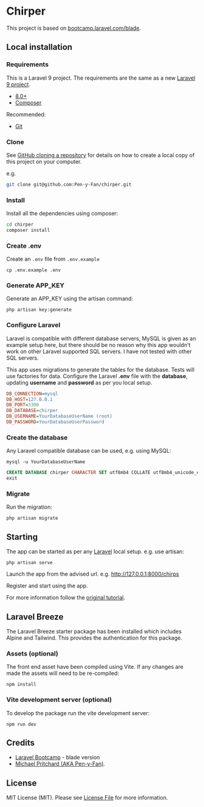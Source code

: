 # Chirper

This project is based on [bootcamp.laravel.com/blade](https://bootcamp.laravel.com/blade/installation).

## Local installation

### Requirements

This is a Laravel 9 project. The requirements are the same as a
new [Laravel 9 project](https://laravel.com/docs/9.x/installation).

- [8.0+](https://www.php.net/downloads.php)
- [Composer](https://getcomposer.org)

Recommended:

- [Git](https://git-scm.com/downloads)

### Clone

See [GitHub cloning a repository](https://help.github.com/en/articles/cloning-a-repository) for details on how to create a
local copy of this project on your computer.

e.g.

```sh
git clone git@github.com:Pen-y-Fan/chirper.git
```

### Install

Install all the dependencies using composer:

```sh
cd chirper
composer install
```

### Create .env

Create an `.env` file from `.env.example`

```shell script
cp .env.example .env
```

### Generate APP_KEY

Generate an APP_KEY using the artisan command:

```shell script
php artisan key:generate
```

### Configure Laravel

Laravel is compatible with different database servers, MySQL is given as an example setup here, but there should be no
reason why this app wouldn't work on other Laravel supported SQL servers. I have not tested with other SQL servers.

This app uses migrations to generate the tables for the database. Tests will use factories for data. Configure the
Laravel **.env** file with the **database**, updating **username** and **password** as per you local setup.

```ini
DB_CONNECTION=mysql
DB_HOST=127.0.0.1
DB_PORT=3306
DB_DATABASE=chirper
DB_USERNAME=YourDatabaseUserName (root)
DB_PASSWORD=YourDatabaseUserPassword
```

### Create the database

Any Laravel compatible database can be used, e.g. using MySQL:

```shell
mysql -u YourDatabaseUserName
```

```sql
CREATE DATABASE chirper CHARACTER SET utf8mb4 COLLATE utf8mb4_unicode_ci;
exit
```

### Migrate

Run the migration:

```shell
php artisan migrate
```

## Starting

The app can be started as per any [Laravel](https://laravel.com/docs/9.x/installation) local setup. e.g. use artisan:

```shell
php artisan serve
```

Launch the app from the advised url. e.g. <http://127.0.0.1:8000/chirps>

Register and start using the app.

For more information follow the [original tutorial](https://bootcamp.laravel.com/blade/installation).

## Laravel Breeze

The Laravel Breeze starter package has been installed which includes Alpine and Tailwind. This provides the
authentication for this package.

### Assets (optional)

The front end asset have been compiled using Vite. If any changes are made the assets will need to be re-compiled: 

```shell
npm install
```

### Vite development server (optional)

To develop the package run the vite development server:

```shell
npm run dev
```

## Credits

- [Laravel Bootcamp](https://bootcamp.laravel.com/blade/installation) - blade version
- [Michael Pritchard \(AKA Pen-y-Fan\)](https://github.com/pen-y-fan).

## License

MIT License (MIT). Please see [License File](LICENSE.md) for more information.
